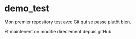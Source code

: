 # demo_test
Mon premier repository test avec Git qui se passe plutôt bien.

Et maintenent on modifie directement depuis gitHub

